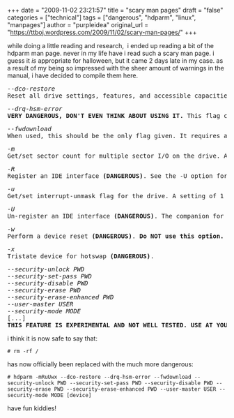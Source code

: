 +++
date = "2009-11-02 23:21:57"
title = "scary man pages"
draft = "false"
categories = ["technical"]
tags = ["dangerous", "hdparm", "linux", "manpages"]
author = "purpleidea"
original_url = "https://ttboj.wordpress.com/2009/11/02/scary-man-pages/"
+++

while doing a little reading and research,  i ended up reading a bit of the hdparm man page. never in my life have i read such a scary man page. i guess it <em>is</em> appropriate for halloween, but it came 2 days late in my case. as a result of my being so impressed with the sheer amount of warnings in the manual, i have decided to compile them here.
<pre>
<i>--dco-restore</i>
Reset all drive settings, features, and accessible capacities back to factory defaults and full capabilities. This command will fail if DCO is frozen/locked, or if a -Np maximum size restriction has also been set. This is <strong>EXTREMELY DANGEROUS</strong> and will very likely cause massive loss of data. <strong>DO NOT USE THIS COMMAND.</strong>
</pre>
<pre>
<i>--drq-hsm-error</i>
<strong>VERY DANGEROUS, DON'T EVEN THINK ABOUT USING IT.</strong> This flag causes hdparm to issue an IDENTIFY command to the kernel, but incorrectly marked as a "non-data" command. This results in the drive being left with its DataReQust(DRQ) line "stuck" high. This confuses the kernel drivers, and may crash the system immediately with massive data loss. The option exists to help in testing and fortifying the kernel against similar real-world drive malfunctions. <strong>VERY DANGEROUS, DO NOT USE!!</strong>
</pre>
<pre>
<i>--fwdownload</i>
When used, this should be the only flag given. It requires a file path immediately after the flag, indicating where the new drive firmware should be read from. The contents of this file will be sent to the drive using the (S)ATA DOWNLOAD MICROCODE command, using either transfer protocol 7 (entire file at once), or, if the drive supports it, transfer protocol 3 (segmented download). This command is <strong>EXTREMELY DANGEROUS</strong> and <strong>HAS NEVER BEEN PROVEN TO WORK</strong> and will probably destroy both the drive and all data on it. <strong>DO NOT USE THIS COMMAND</strong>.
</pre>
<pre>
<i>-m</i>
Get/set sector count for multiple sector I/O on the drive. A setting of 0 disables this feature. Multiple sector mode (aka IDE Block Mode), is a feature of most modern IDE hard drives, permitting the transfer of multiple sectors per I/O interrupt, rather than the usual one sector per interrupt. When this feature is enabled, it typically reduces operating system overhead for disk I/O by 30-50%. On many systems, it also provides increased data throughput of anywhere from 5% to 50%. Some drives, however (most notably the WD Caviar series), seem to run slower with multiple mode enabled. Your mileage may vary. Most drives support the minimum settings of 2, 4, 8, or 16 (sectors). Larger settings may also be possible, depending on the drive. A setting of 16 or 32 seems optimal on many systems. Western Digital recommends lower settings of 4 to 8 on many of their drives, due tiny (32kB) drive buffers and non-optimized buffering algorithms. The -i flag can be used to find the maximum setting supported by an installed drive (look for MaxMultSect in the output). Some drives claim to support multiple mode, but lose data at some settings. Under rare circumstances, such failures can result in <strong>massive filesystem corruption</strong>.
</pre>
<pre>
<i>-R</i>
Register an IDE interface <strong>(DANGEROUS)</strong>. See the -U option for more information.
</pre>
<pre>
<i>-u</i>
Get/set interrupt-unmask flag for the drive. A setting of 1 permits the driver to unmask other interrupts during processing of a disk interrupt, which greatly improves Linux´s responsiveness and eliminates "serial port overrun" errors. Use this feature with caution: some drive/controller combinations do not tolerate the increased I/O latencies possible when this feature is enabled, resulting in <strong>massive filesystem corruption</strong>. In particular, CMD-640B and RZ1000 (E)IDE interfaces can be unreliable (due to a hardware flaw) when this option is used with kernel versions earlier than 2.0.13. Disabling the IDE prefetch feature of these interfaces (usually a BIOS/CMOS setting) provides a safe fix for the problem for use with earlier kernels.
</pre>
<pre>
<i>-U</i>
Un-register an IDE interface <strong>(DANGEROUS)</strong>. The companion for the -R option. Intended for use with hardware made specifically for hot-swapping (very rare!). Use with knowledge and extreme caution as this can easily hang or damage your system. The hdparm source distribution includes a ´contrib´ directory with some user-donated scripts for hot-swapping on the UltraBay of a ThinkPad 600E. <strong>Use at your own risk.</strong>
</pre>
<pre>
<i>-w</i>
Perform a device reset <strong>(DANGEROUS)</strong>. <strong>Do NOT use this option.</strong> It exists for unlikely situations where a reboot might otherwise be required to get a confused drive back into a useable state.
</pre>
<pre>
<i>-x</i>
Tristate device for hotswap <strong>(DANGEROUS)</strong>.
</pre>
<pre>
<i>--security-unlock PWD</i>
<i>--security-set-pass PWD</i>
<i>--security-disable PWD</i>
<i>--security-erase PWD</i>
<i>--security-erase-enhanced PWD</i>
<i>--user-master USER</i>
<i>--security-mode MODE</i>
[...]
<strong>THIS FEATURE IS EXPERIMENTAL AND NOT WELL TESTED. USE AT YOUR OWN RISK.</strong>
</pre>

i think it is now safe to say that:
```
# rm -rf /
```
has now officially been replaced with the much more dangerous:
```
# hdparm -mRuUwx --dco-restore --drq-hsm-error --fwdownload --security-unlock PWD --security-set-pass PWD --security-disable PWD --security-erase PWD --security-erase-enhanced PWD --user-master USER --security-mode MODE [device]
```
have fun kiddies!


